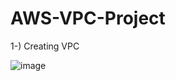 # AWS-VPC-Project

1-) Creating VPC

![image](https://github.com/user-attachments/assets/225f4156-a6d3-4a1d-81b3-a72bde84d606)
